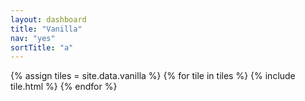 ```yaml
---
layout: dashboard
title: "Vanilla"
nav: "yes"
sortTitle: "a"
---
```

<style>
  .blue .nuilp {background: #D6EAF8}
</style>

{% assign tiles = site.data.vanilla  %}
{% for tile in tiles %}
  {% include tile.html %}
{% endfor %}
